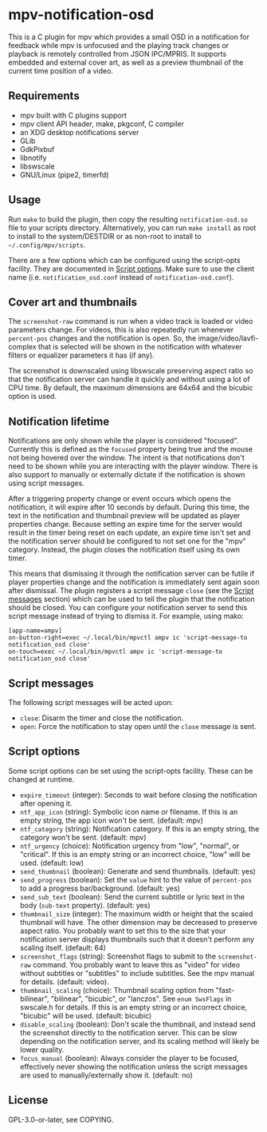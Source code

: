 # mpv-notification-osd

This is a C plugin for mpv which provides a small OSD in a notification for
feedback while mpv is unfocused and the playing track changes or playback is
remotely controlled from JSON IPC/MPRIS. It supports embedded and external cover
art, as well as a preview thumbnail of the current time position of a video.

## Requirements

* mpv built with C plugins support
* mpv client API header, make, pkgconf, C compiler
* an XDG desktop notifications server
* GLib
* GdkPixbuf
* libnotify
* libswscale
* GNU/Linux (pipe2, timerfd)

## Usage

Run `make` to build the plugin, then copy the resulting `notification-osd.so`
file to your scripts directory. Alternatively, you can run `make install` as
root to install to the system/DESTDIR or as non-root to install to
`~/.config/mpv/scripts`.

There are a few options which can be configured using the script-opts facility.
They are documented in [Script options](#script-options). Make sure to use the
client name (i.e. `notification_osd.conf` instead of `notification-osd.conf`).

## Cover art and thumbnails

The `screenshot-raw` command is run when a video track is loaded or video
parameters change. For videos, this is also repeatedly run whenever
`percent-pos` changes and the notification is open. So, the
image/video/lavfi-complex that is selected will be shown in the notification
with whatever filters or equalizer parameters it has (if any).

The screenshot is downscaled using libswscale preserving aspect ratio so that
the notification server can handle it quickly and without using a lot of CPU
time. By default, the maximum dimensions are 64x64 and the bicubic option is
used.

## Notification lifetime

Notifications are only shown while the player is considered "focused". Currently
this is defined as the `focused` property being true and the mouse not being
hovered over the window. The intent is that notifications don't need to be shown
while you are interacting with the player window. There is also support to
manually or externally dictate if the notification is shown using script
messages.

After a triggering property change or event occurs which opens the
notification, it will expire after 10 seconds by default. During this time, the
text in the notification and thumbnail preview will be updated as player
properties change. Because setting an expire time for the server would result in
the timer being reset on each update, an expire time isn't set and the
notification server should be configured to not set one for the "mpv" category.
Instead, the plugin closes the notification itself using its own timer.

This means that dismissing it through the notification server can be futile if
player properties change and the notification is immediately sent again soon
after dismissal. The plugin registers a script message `close` (see the [Script
messages](#script-messages) section) which can be used to tell the plugin that
the notification should be closed. You can configure your notification server to
send this script message instead of trying to dismiss it. For example, using
mako:

```
[app-name=ampv]
on-button-right=exec ~/.local/bin/mpvctl ampv ic 'script-message-to notification_osd close'
on-touch=exec ~/.local/bin/mpvctl ampv ic 'script-message-to notification_osd close'
```

## Script messages

The following script messages will be acted upon:

* `close`: Disarm the timer and close the notification.
* `open`: Force the notification to stay open until the `close` message is sent.

## Script options

Some script options can be set using the script-opts facility. These can be
changed at runtime.

* `expire_timeout` (integer): Seconds to wait before closing the notification
  after opening it.
* `ntf_app_icon` (string): Symbolic icon name or filename. If this is an empty
  string, the app icon won't be sent. (default: mpv)
* `ntf_category` (string): Notification category. If this is an empty string,
  the category won't be sent. (default: mpv)
* `ntf_urgency` (choice): Notification urgency from "low", "normal", or
  "critical". If this is an empty string or an incorrect choice, "low" will be
  used. (default: low)
* `send_thumbnail` (boolean): Generate and send thumbnails. (default: yes)
* `send_progress` (boolean): Set the `value` hint to the value of `percent-pos`
  to add a progress bar/background. (default: yes)
* `send_sub_text` (boolean): Send the current subtitle or lyric text in the body
  (`sub-text` property). (default: yes)
* `thumbnail_size` (integer): The maximum width or height that the scaled
  thumbnail will have. The other dimension may be decreased to preserve aspect
  ratio. You probably want to set this to the size that your notification server
  displays thumbnails such that it doesn't perform any scaling itself. (default:
  64)
* `screenshot_flags` (string): Screenshot flags to submit to the
  `screenshot-raw` command. You probably want to leave this as "video" for video
  without subtitles or "subtitles" to include subtitles. See the mpv manual for
  details. (default: video).
* `thumbnail_scaling` (choice): Thumbnail scaling option from "fast-bilinear",
  "bilinear", "bicubic", or "lanczos". See `enum SwsFlags` in swscale.h for
  details. If this is an empty string or an incorrect choice, "bicubic" will be
  used. (default: bicubic)
* `disable_scaling` (boolean): Don't scale the thumbnail, and instead send the
  screenshot directly to the notification server. This can be slow depending on
  the notification server, and its scaling method will likely be lower quality.
* `focus_manual` (boolean): Always consider the player to be focused,
  effectively never showing the notification unless the script messages are used
  to manually/externally show it. (default: no)

## License

GPL-3.0-or-later, see COPYING.
